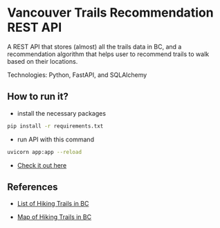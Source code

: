 # Vancouver Trails Recommendation REST API

A REST API that stores (almost) all the trails data in BC, and a recommendation algorithm that helps user to recommend trails to walk based on their locations.

Technologies: Python, FastAPI, and SQLAlchemy

## How to run it?

- install the necessary packages

```bash
pip install -r requirements.txt
```

- run API with this command

```bash
uvicorn app:app --reload
```

- [Check it out here](https://localhost:8000/docs)

## References

- [List of Hiking Trails in BC](https://www.vancouvertrails.com/trails/)

- [Map of Hiking Trails in BC](https://www.vancouvertrails.com/regions/)